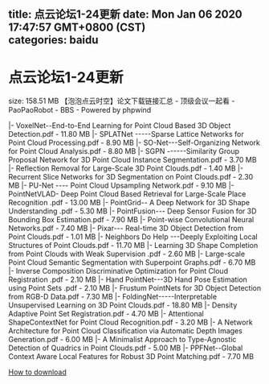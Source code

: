 
title: 点云论坛1-24更新
date: Mon Jan 06 2020 17:47:57 GMT+0800 (CST)    
categories: baidu
---

# 点云论坛1-24更新
size: 158.51 MB
 【泡泡点云时空】论文下载链接汇总 - 顶级会议一起看 - PaoPaoRobot - BBS - Powered by phpwind
 
|- VoxelNet--End-to-End Learning for Point Cloud Based 3D Object Detection.pdf - 11.80 MB
|- SPLATNet  -----Sparse Lattice Networks for Point Cloud Processing.pdf - 8.90 MB
|- SO-Net---Self-Organizing Network for Point Cloud Analysis.pdf - 8.80 MB
|- SGPN  ------Similarity Group Proposal Network for 3D Point Cloud Instance Segmentation.pdf - 3.70 MB
|- Reflection Removal for Large-Scale 3D Point Clouds.pdf - 1.40 MB
|- Recurrent Slice Networks for 3D Segmentation on Point Clouds.pdf - 2.30 MB
|- PU-Net ---- Point Cloud Upsampling Network.pdf - 9.10 MB
|- PointNetVLAD- Deep Point Cloud Based Retrieval for Large-Scale Place Recognition .pdf - 13.00 MB
|- PointGrid-- A Deep Network for 3D Shape Understanding .pdf - 5.30 MB
|- PointFusion--- Deep Sensor Fusion for 3D Bounding Box Estimation.pdf - 7.90 MB
|- Point-wise Convolutional Neural Networks.pdf - 7.40 MB
|- Pixar--- Real-time 3D Object Detection from Point Clouds.pdf - 1.01 MB
|- Neighbors Do Help  ---Deeply Exploiting Local Structures of Point Clouds.pdf - 11.70 MB
|- Learning 3D Shape Completion from Point Clouds with Weak Supervision .pdf - 2.60 MB
|- Large-scale Point Cloud Semantic Segmentation with Superpoint Graphs.pdf - 6.70 MB
|- Inverse Composition Discriminative Optimization for Point Cloud Registration .pdf - 2.10 MB
|- Hand PointNet---3D Hand Pose Estimation using Point Sets .pdf - 2.10 MB
|- Frustum PointNets for 3D Object Detection from RGB-D Data.pdf - 7.30 MB
|- FoldingNet-----Interpretable Unsupervised Learning on 3D Point Clouds.pdf - 18.80 MB
|- Density Adaptive Point Set Registration.pdf - 4.70 MB
|- Attentional ShapeContextNet for Point Cloud Recognition.pdf - 3.20 MB
|- A Network Architecture for Point Cloud Classification via Automatic Depth Images Generation.pdf - 6.00 MB
|- A Minimalist Approach to Type-Agnostic Detection of Quadrics in Point Clouds.pdf - 5.00 MB
|-  PPFNet--Global Context Aware Local Features for Robust 3D Point Matching.pdf - 7.70 MB

[How to download](https://bpcam.bemobtrk.com/go/2ceec3aa-1ca2-46d6-b9ff-aaa5c184517c?jno=3578)